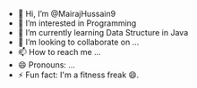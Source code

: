 - 👋 Hi, I’m @MairajHussain9
- 👀 I’m interested in Programming  
- 🌱 I’m currently learning Data Structure in Java
- 💞️ I’m looking to collaborate on ...
- 📫 How to reach me ...
- 😄 Pronouns: ...
- ⚡ Fun fact: I'm a fitness freak 😄.

<!---
MairajHussain9/MairajHussain9 is a ✨ special ✨ repository because its `README.md` (this file) appears on your GitHub profile.
You can click the Preview link to take a look at your changes.
--->
